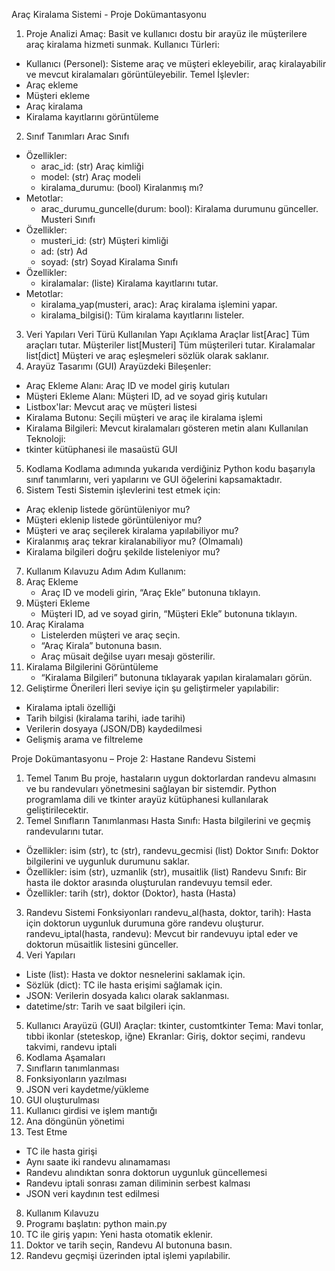 Araç Kiralama Sistemi - Proje Dokümantasyonu
1. Proje Analizi Amaç:
Basit ve kullanıcı dostu bir arayüz ile müşterilere araç kiralama hizmeti sunmak.
Kullanıcı Türleri:
- Kullanıcı (Personel): Sisteme araç ve müşteri ekleyebilir, araç kiralayabilir ve mevcut kiralamaları görüntüleyebilir.
 Temel İşlevler:
- Araç ekleme
- Müşteri ekleme
- Araç kiralama
- Kiralama kayıtlarını görüntüleme
2. Sınıf Tanımları
 Arac Sınıfı
- Özellikler:
  - arac_id: (str) Araç kimliği
  - model: (str) Araç modeli
  - kiralama_durumu: (bool) Kiralanmış mı?
- Metotlar:
  - arac_durumu_guncelle(durum: bool): Kiralama durumunu günceller.
 Musteri Sınıfı
- Özellikler:
  - musteri_id: (str) Müşteri kimliği
  - ad: (str) Ad
  - soyad: (str) Soyad
 Kiralama Sınıfı
- Özellikler:
  - kiralamalar: (liste) Kiralama kayıtlarını tutar.
- Metotlar:
  - kiralama_yap(musteri, arac): Araç kiralama işlemini yapar.
  - kiralama_bilgisi(): Tüm kiralama kayıtlarını listeler.
3. Veri Yapıları
Veri Türü	Kullanılan Yapı	Açıklama
Araçlar	list[Arac]	Tüm araçları tutar.
Müşteriler	list[Musteri]	Tüm müşterileri tutar.
Kiralamalar	list[dict]	Müşteri ve araç eşleşmeleri sözlük olarak saklanır.
4. Arayüz Tasarımı (GUI)
Arayüzdeki Bileşenler:
- Araç Ekleme Alanı: Araç ID ve model giriş kutuları
- Müşteri Ekleme Alanı: Müşteri ID, ad ve soyad giriş kutuları
- Listbox'lar: Mevcut araç ve müşteri listesi
- Kiralama Butonu: Seçili müşteri ve araç ile kiralama işlemi
- Kiralama Bilgileri: Mevcut kiralamaları gösteren metin alanı
Kullanılan Teknoloji:
- tkinter kütüphanesi ile masaüstü GUI
5. Kodlama
Kodlama adımında yukarıda verdiğiniz Python kodu başarıyla sınıf tanımlarını, veri yapılarını ve GUI öğelerini kapsamaktadır.
6. Sistem Testi
Sistemin işlevlerini test etmek için:
- Araç eklenip listede görüntüleniyor mu?
- Müşteri eklenip listede görüntüleniyor mu?
- Müşteri ve araç seçilerek kiralama yapılabiliyor mu?
- Kiralanmış araç tekrar kiralanabiliyor mu? (Olmamalı)
- Kiralama bilgileri doğru şekilde listeleniyor mu?
7. Kullanım Kılavuzu
Adım Adım Kullanım:
1. Araç Ekleme
   - Araç ID ve modeli girin, “Araç Ekle” butonuna tıklayın.
2. Müşteri Ekleme
   - Müşteri ID, ad ve soyad girin, “Müşteri Ekle” butonuna tıklayın.
3. Araç Kiralama
   - Listelerden müşteri ve araç seçin.
   - “Araç Kirala” butonuna basın.
   - Araç müsait değilse uyarı mesajı gösterilir.
4. Kiralama Bilgilerini Görüntüleme
   - “Kiralama Bilgileri” butonuna tıklayarak yapılan kiralamaları görün.
8. Geliştirme Önerileri
İleri seviye için şu geliştirmeler yapılabilir:
- Kiralama iptali özelliği
- Tarih bilgisi (kiralama tarihi, iade tarihi)
- Verilerin dosyaya (JSON/DB) kaydedilmesi
- Gelişmiş arama ve filtreleme

Proje Dokümantasyonu – Proje 2: Hastane Randevu Sistemi
1. Temel Tanım
Bu proje, hastaların uygun doktorlardan randevu almasını ve bu randevuları yönetmesini sağlayan bir sistemdir. Python programlama dili ve tkinter arayüz kütüphanesi kullanılarak geliştirilecektir.
2. Temel Sınıfların Tanımlanması
Hasta Sınıfı: Hasta bilgilerini ve geçmiş randevularını tutar.
- Özellikler: isim (str), tc (str), randevu_gecmisi (list)
Doktor Sınıfı: Doktor bilgilerini ve uygunluk durumunu saklar.
- Özellikler: isim (str), uzmanlik (str), musaitlik (list)
Randevu Sınıfı: Bir hasta ile doktor arasında oluşturulan randevuyu temsil eder.
- Özellikler: tarih (str), doktor (Doktor), hasta (Hasta)
3. Randevu Sistemi Fonksiyonları
randevu_al(hasta, doktor, tarih): Hasta için doktorun uygunluk durumuna göre randevu oluşturur.
randevu_iptal(hasta, randevu): Mevcut bir randevuyu iptal eder ve doktorun müsaitlik listesini günceller.
4. Veri Yapıları
- Liste (list): Hasta ve doktor nesnelerini saklamak için.
- Sözlük (dict): TC ile hasta erişimi sağlamak için.
- JSON: Verilerin dosyada kalıcı olarak saklanması.
- datetime/str: Tarih ve saat bilgileri için.
5. Kullanıcı Arayüzü (GUI)
Araçlar: tkinter, customtkinter
Tema: Mavi tonlar, tıbbi ikonlar (steteskop, iğne)
Ekranlar: Giriş, doktor seçimi, randevu takvimi, randevu iptali
6. Kodlama Aşamaları
1. Sınıfların tanımlanması
2. Fonksiyonların yazılması
3. JSON veri kaydetme/yükleme
4. GUI oluşturulması
5. Kullanıcı girdisi ve işlem mantığı
6. Ana döngünün yönetimi
7. Test Etme
- TC ile hasta girişi
- Aynı saate iki randevu alınamaması
- Randevu alındıktan sonra doktorun uygunluk güncellemesi
- Randevu iptali sonrası zaman diliminin serbest kalması
- JSON veri kaydının test edilmesi
8. Kullanım Kılavuzu
1. Programı başlatın: python main.py
2. TC ile giriş yapın: Yeni hasta otomatik eklenir.
3. Doktor ve tarih seçin, Randevu Al butonuna basın.
4. Randevu geçmişi üzerinden iptal işlemi yapılabilir.


